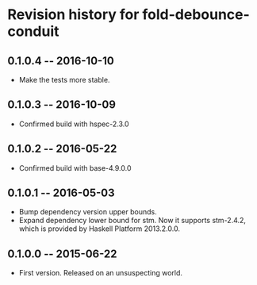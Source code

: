 # Revision history for fold-debounce-conduit

## 0.1.0.4  -- 2016-10-10

* Make the tests more stable.


## 0.1.0.3  -- 2016-10-09

* Confirmed build with hspec-2.3.0


## 0.1.0.2  -- 2016-05-22

* Confirmed build with base-4.9.0.0


## 0.1.0.1  -- 2016-05-03

* Bump dependency version upper bounds.
* Expand dependency lower bound for stm. Now it supports stm-2.4.2,
  which is provided by Haskell Platform 2013.2.0.0.



## 0.1.0.0  -- 2015-06-22

* First version. Released on an unsuspecting world.
